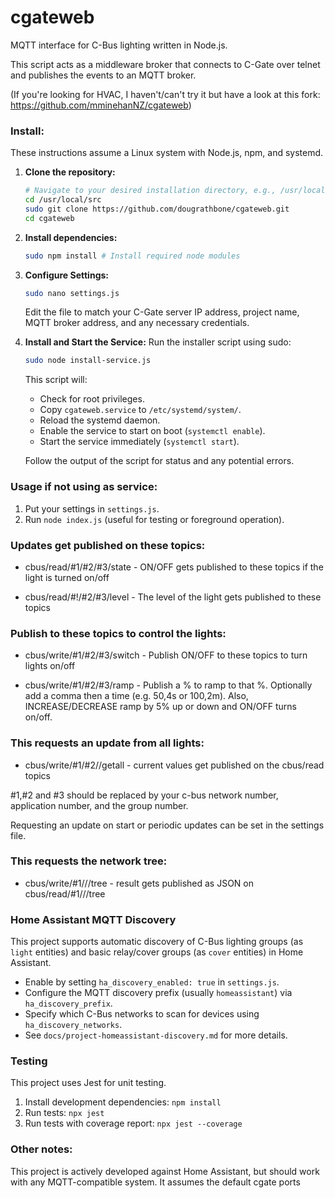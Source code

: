 cgateweb
========

MQTT interface for C-Bus lighting written in Node.js.

This script acts as a middleware broker that connects to C-Gate over telnet and publishes the events to an MQTT broker.

(If you're looking for HVAC, I haven't/can't try it but have a look at this fork: https://github.com/mminehanNZ/cgateweb)

### Install:

These instructions assume a Linux system with Node.js, npm, and systemd.

1.  **Clone the repository:**
    ```bash
    # Navigate to your desired installation directory, e.g., /usr/local/src
    cd /usr/local/src 
    sudo git clone https://github.com/dougrathbone/cgateweb.git
    cd cgateweb
    ```
2.  **Install dependencies:**
    ```bash
    sudo npm install # Install required node modules
    ```
3.  **Configure Settings:**
    ```bash
    sudo nano settings.js
    ```
    Edit the file to match your C-Gate server IP address, project name, MQTT broker address, and any necessary credentials.

4.  **Install and Start the Service:**
    Run the installer script using sudo:
    ```bash
    sudo node install-service.js
    ```
    This script will:
    *   Check for root privileges.
    *   Copy `cgateweb.service` to `/etc/systemd/system/`.
    *   Reload the systemd daemon.
    *   Enable the service to start on boot (`systemctl enable`).
    *   Start the service immediately (`systemctl start`).

    Follow the output of the script for status and any potential errors.

### Usage if not using as service:

1)  Put your settings in `settings.js`.
2)  Run `node index.js` (useful for testing or foreground operation).


### Updates get published on these topics:

 - cbus/read/#1/#2/#3/state  -  ON/OFF gets published to these topics if the light is turned on/off

 - cbus/read/#!/#2/#3/level  -  The level of the light gets published to these topics

### Publish to these topics to control the lights:

 - cbus/write/#1/#2/#3/switch  -  Publish ON/OFF to these topics to turn lights on/off

 - cbus/write/#1/#2/#3/ramp  -  Publish a % to ramp to that %. Optionally add a comma then a time (e.g. 50,4s or 100,2m). Also, INCREASE/DECREASE ramp by 5% up or down and ON/OFF turns on/off.

### This requests an update from all lights:

 - cbus/write/#1/#2//getall - current values get published on the cbus/read topics

 #1,#2 and #3 should be replaced by your c-bus network number, application number, and the group number.

Requesting an update on start or periodic updates can be set in the settings file.

### This requests the network tree:

 - cbus/write/#1///tree - result gets published as JSON on cbus/read/#1///tree

### Home Assistant MQTT Discovery

This project supports automatic discovery of C-Bus lighting groups (as `light` entities) and basic relay/cover groups (as `cover` entities) in Home Assistant.

*   Enable by setting `ha_discovery_enabled: true` in `settings.js`.
*   Configure the MQTT discovery prefix (usually `homeassistant`) via `ha_discovery_prefix`.
*   Specify which C-Bus networks to scan for devices using `ha_discovery_networks`.
*   See `docs/project-homeassistant-discovery.md` for more details.

### Testing

This project uses Jest for unit testing.

1.  Install development dependencies: `npm install`
2.  Run tests: `npx jest`
3.  Run tests with coverage report: `npx jest --coverage`

### Other notes:

This project is actively developed against Home Assistant, but should work with any MQTT-compatible system.
It assumes the default cgate ports
